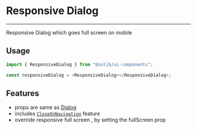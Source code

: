 # Responsive Dialog

---

Responsive Dialog which goes full screen on mobile

## Usage

```typescript
import { ResponsiveDialog } from "@solib/ui-components";

const responsiveDialog = <ResponsiveDialog></ResponsiveDialog>;
```

## Features

- props are same as [Dialog](https://mui.com/material-ui/react-dialog/)
- includes [`CloseOnNavigation`](./close-on-navigation) feature
- override responsive full screen , by setting the fullScreen prop
